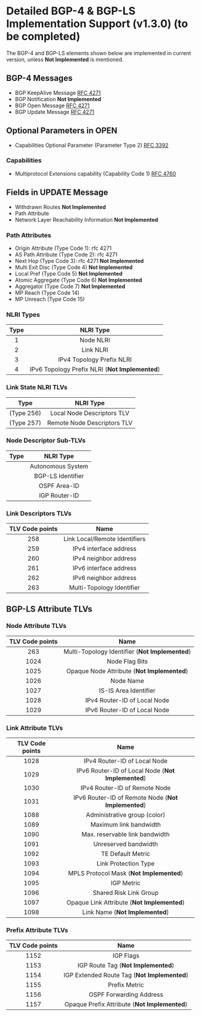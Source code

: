 Detailed BGP-4 & BGP-LS Implementation Support (v1.3.0) (to be completed)
=======================================================

The BGP-4 and BGP-LS elements shown below are implemented in current version, unless **Not Implemented** is mentioned.  

BGP-4 Messages
--------------
* BGP KeepAlive Message [RFC 4271](http://tools.ietf.org/html/rfc4271#section-4.4 "RFC 4271: A Border Gateway Protocol 4 (BGP-4) Keepalive Message")
* BGP Notification **Not Implemented**
* BGP Open Message [RFC 4271](http://tools.ietf.org/html/rfc4271#section-4.2 "RFC 4271: A Border Gateway Protocol 4 (BGP-4) Open Message")
* BGP Update Message [RFC 4271](http://tools.ietf.org/html/rfc4271#section-4.3 "RFC 4271: A Border Gateway Protocol 4 (BGP-4) Update Message")

Optional Parameters in OPEN
---------------------------
* Capabilities Optional Parameter (Parameter Type 2) [RFC 3392](http://tools.ietf.org/html/rfc3392#section-4 "RFC 3392 Capabilities Advertisement with BGP-4")

### Capabilities
* Multiprotocol Extensions capability (Capability Code 1) [RFC 4760](http://tools.ietf.org/html/rfc4760#section-8 "RFC 4760 Multiprotocol Extensions for BGP-4")

Fields in UPDATE Message
------------------------
* Withdrawn Routes **Not Implemented**
* Path Attribute
* Network Layer Reachability Information **Not Implemented**

### Path Attributes
* Origin Attribute (Type Code 1): rfc 4271
* AS Path Attribute (Type Code 2): rfc 4271
* Next Hop (Type Code 3): rfc 4271  **Not Implemented**
* Multi Exit Disc (Type Code 4) **Not Implemented**
* Local Pref (Type Code 5) **Not Implemented**
* Atomic Aggregate (Type Code 6) **Not Implemented**
* Aggregator (Type Code 7) **Not Implemented**
* MP Reach (Type Code 14)
* MP Unreach (Type Code 15)

### NLRI Types

| **Type**  | **NLRI Type**   |
|:---:|:---:|
|  1   | Node NLRI                 |
|  2   | Link NLRI                 |
|  3   | IPv4 Topology Prefix NLRI |
|  4   | IPv6 Topology Prefix NLRI (**Not Implemented**)|

### Link State NLRI TLVs 
| **Type**  | **NLRI Type**   |
|:---:|:---:|
| (Type 256)|Local Node Descriptors TLV |
|(Type 257) |Remote Node Descriptors TLV |

 ### Node Descriptor Sub-TLVs
| **Type**  | **NLRI Type**   |
|:---:|:---:| 
| | Autonomous System|
| |BGP-LS Identifier |
| |OSPF Area-ID   |
| |IGP Router-ID|

### Link Descriptors TLVs

| **TLV Code points**  | **Name**   |
|:---:|:---:| 
|  258  | Link Local/Remote Identifiers |
|  259   | IPv4 interface  address   |
|  260    | IPv4 neighbor    address |
|  261    | IPv6 interface address  |
| 262    | IPv6 neighbor address |
|  263    | Multi-Topology Identifier |    

## BGP-LS Attribute TLVs

### Node Attribute TLVs

| **TLV Code points**  | **Name**   |
|:---:|:---:| 
|     263     | Multi-Topology   Identifier   (**Not Implemented**)  | 
|     1024    | Node Flag Bits       | 
|     1025    | Opaque Node    Attribute    (**Not Implemented**)    | 
|     1026    | Node Name            | 
|     1027    | IS-IS Area    Identifier        | 
|     1028    | IPv4 Router-ID of  Local Node  |
|     1029    | IPv6 Router-ID of Local Node     |
  
### Link Attribute TLVs
  
| **TLV Code points**  | **Name**   |
|:---:|:---:| 
|    1028   | IPv4 Router-ID of Local Node  | 
|    1029   | IPv6 Router-ID of Local Node (**Not Implemented**)  | 
|    1030   | IPv4 Router-ID of Remote Node  |  
|    1031   | IPv6 Router-ID of Remote Node  (**Not Implemented**)  | 
|    1088   | Administrative group (color)     |   
|    1089   | Maximum link   bandwidth      |   
|    1090   | Max. reservable  link bandwidth   |   
|    1091   | Unreserved  bandwidth        |  
|    1092   | TE Default Metric   | 
|    1093   | Link Protection   Type  |
|    1094   | MPLS Protocol Mask (**Not Implemented**)  |  
|    1095   | IGP Metric          |  
|    1096   | Shared Risk Link   Group |
|    1097   | Opaque Link    Attribute   (**Not Implemented**)   | 
|    1098   | Link Name      (**Not Implemented**)      | 

### Prefix Attribute TLVs
| **TLV Code points**  | **Name**   |
|:---:|:---:| 
|      1152     | IGP Flags            |
|      1153     | IGP Route Tag    (**Not Implemented**)       | 
|      1154     | IGP Extended Route Tag   (**Not Implemented**)   |
|      1155     | Prefix Metric        |
|      1156     | OSPF Forwarding  Address    |
|      1157     | Opaque Prefix Attribute  (**Not Implemented**)   |    
